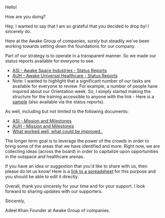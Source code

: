 Hello!

How are you doing?

Hey, I wanted to say that I am so grateful that you decided to drop by! I sincerely do. 

Here at the Awake Group of companies, surely but steadily we've been working towards setting down the foundations for our company. 

Part of our strategy is to operate in a transparent manner. So we made our status reports available for everyone to see. 
* [ASI - Awake Space Industries - Status Reports](https://app.clickup.com/8576617/docs/85qk9-721/85qk9-497)
* [AUH - Awake Universal Healthcare - Status Reports](https://app.clickup.com/8576617/docs/85qk9-728/85qk9-504)
* Note: I wanted to highlight that a significant number of our tasks are available for everyone to review. For example, a number of people have inquired about our Orientation week. So, I simply started making the structure for the training accessible to anyone with the link - Here is a [sample](https://app.clickup.com/t/n74gx6) (also available via the status reports).
 

As well, including but not limited to the following documents:
* [ASI - Mission and Milestones](https://app.clickup.com/8576617/docs/85qk9-329/85qk9-105)
* [AUH - Mission and Milestones](https://app.clickup.com/8576617/docs/85qk9-315/85qk9-91)
* [What worked well, what could be improved..](https://doc.clickup.com/d/h/85qk9-938/1e915b65980fe87)

The longer term goal is to leverage the power of the crowds in order to bring some of the areas that we have identified and more. Right now, we are collecting ideas (across the board) in order to capitalize upon opportunities in the outspace and healthcare arenas. 

If you have an idea or suggestion that you'd like to share with us, then please do let us know! Here is a [link to a spreadsheet](https://docs.google.com/spreadsheets/d/1e62FuwbWvoAKEcIQ_1E2l7oesyooBHS-xDL6DNjl7-A/edit?usp=sharing) for this purpose and you should be able to edit it directly. 


Overall, thank you sincerely for your time and for your support. I look forward to sharing updates with our supporters.

Sincerely, 

Adeel Khan
Founder at Awake Group of companies.
